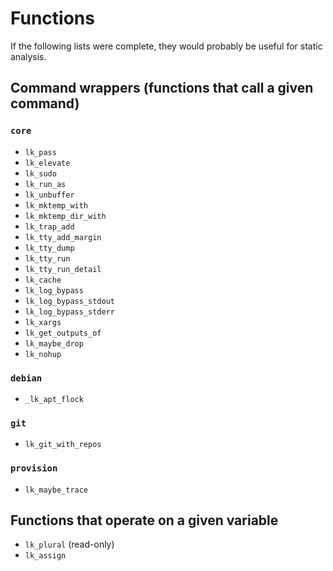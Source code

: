 # Functions

If the following lists were complete, they would probably be useful for static
analysis.

## Command wrappers (functions that call a given command)

### `core`

- `lk_pass`
- `lk_elevate`
- `lk_sudo`
- `lk_run_as`
- `lk_unbuffer`
- `lk_mktemp_with`
- `lk_mktemp_dir_with`
- `lk_trap_add`
- `lk_tty_add_margin`
- `lk_tty_dump`
- `lk_tty_run`
- `lk_tty_run_detail`
- `lk_cache`
- `lk_log_bypass`
- `lk_log_bypass_stdout`
- `lk_log_bypass_stderr`
- `lk_xargs`
- `lk_get_outputs_of`
- `lk_maybe_drop`
- `lk_nohup`

### `debian`

- `_lk_apt_flock`

### `git`

- `lk_git_with_repos`

### `provision`

- `lk_maybe_trace`

## Functions that operate on a given variable

- `lk_plural` (read-only)
- `lk_assign`
